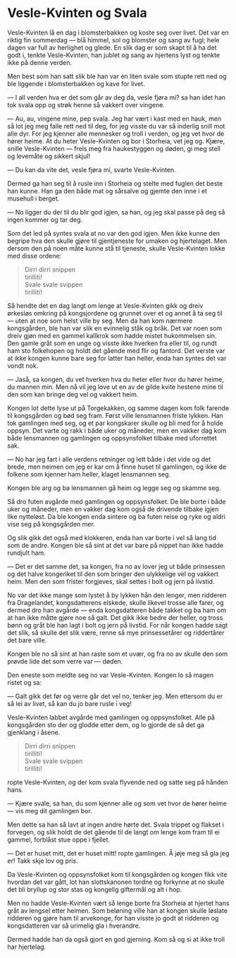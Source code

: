# Vesle-Kvinten og Svala

Vesle-Kvinten lå en dag i blomsterbakken og koste seg over livet. Det var en riktig fin sommerdag — blå himmel, sol og blomster og sang av fugl; hele dagen var full av herlighet og glede. En slik dag er som skapt til å ha det godt i, tenkte Vesle-Kvinten, han jublet og sang av hjertens lyst og tenkte ikke på denne verden.

Men best som han satt slik ble han var en liten svale som stupte rett ned og ble liggende i blomsterbakken og kave for livet.

— I all verden hva er det som går av deg da, vesle fjøra mi? sa han idet han tok svala opp og strøk henne så vakkert over vingene.

— Au, au, vingene mine, pep svala. Jeg har vært i kast med en hauk, men så lot jeg meg falle rett ned til deg, for jeg visste du var så inderlig snill mot alle dyr. For jeg kjenner alle mennesker og troll i verden, og jeg vet hvor de hører heime. At du heter Vesle-Kvinten og bor i Storheia, vet jeg og. Kjære, snille Vesle-Kvinten — frels meg fra haukestyggen og døden, gi meg stell og levemåte og sikkert skjul!

— Du kan da vite det, vesle fjøra mi, svarte Vesle-Kvinten.

Dermed ga han seg til å rusle inn i Storheia og stelte med fuglen det beste han kunne. Han ga den både mat og sårsalve og gjemte den inne i et musehull i berget.

— No ligger du der til du blir god igjen, sa han, og jeg skal passe på deg så ingen kommer og tar deg.

Som det led på syntes svala at no var den god igjen. Men ikke kunne den begripe hva den skulle gjøre til gjentjeneste for umaken og hjertelaget. Men dersom den på noen måte kunne stå til tjeneste, skulle Vesle-Kvinten lokke med disse ordene:

> Dirri dirri snippen  
> tirilliti!  
> Svale svale svippen  
> tirilliti!

Så hendte det en dag langt om lenge at Vesle-Kvinten gikk og dreiv ørkesløs omkring på kongsjordene og grunnet over et og annet å ta seg til — uten at noe som helst ville by seg. Men da han kom nærmere kongsgården, ble han var slik en evinnelig ståk og bråk. Det var noen som dreiv gjøn med en gammel kallkrok som hadde mistet hukommelsen sin. Den gamle gråt som en unge og visste ikke hverken fra eller til, og rundt ham sto folkehopen og holdt det gående med flir og fantord. Det verste var at ikke kongen kunne bare seg for latter han heller, enda han syntes det var vondt nok.

— Jaså, sa kongen, du vet hverken hva du heter eller hvor du hører heime, du mannen min. Men nå vil jeg love ut en av de gilde kvite hestene mine til den som kan bringe deg vel og vakkert heim.

Kongen lot dette lyse ut på Torgekakken, og samme dagen kom folk farende til kongsgården og bød seg fram. Først ville lensmannen friste lykken. Han tok gamlingen med seg, og et par kongskarer skulle og bli med for å holde oppsyn. Det varte og rakk i både uker og måneder, men en vakker dag kom både lensmannen og gamlingen og oppsynsfolket tilbake med uforrettet sak.

— No har jeg fart i alle verdens retninger og lett både i det vide og det brede, men neimen om jeg er kar om å finne huset til gamlingen, og ikke de folkene som kjenner ham heller, klaget lensmannen seg.

Kongen ble arg og ba lensmannen gå heim og legge seg og skamme seg.

Så dro futen avgårde med gamlingen og oppsynsfolket. De ble borte i både uker og måneder, men en vakker dag kom også de drivende tilbake igjen like nytteløst. Da ble kongen enda sintere og ba futen reise og ryke og aldri vise seg på kongsgården mer.

Og slik gikk det også med klokkeren, enda han var borte i vel så lang tid som de andre. Kongen ble så sint at det var bare på nippet han ikke hadde rundjult ham.

— Det er det samme det, sa kongen, fra no av lover jeg ut både prinsessen og det halve kongeriket til den som bringer den ulykkelige vel og vakkert heim. Men den som frister forgjeves, skal settes i bolt og jern på livstid.

No var det ikke mange som lystet å by lykken hån den lenger, men ridderen fra Dragelandet, kongsdatterens elskede, skulle likevel trosse alle farer, og dermed dro han avgårde — enda kongsdatteren både takket og ba ham om at han ikke måtte gjøre noe så galt. Det gikk ikke bedre der heller, og tross bønn og gråt ble han lagt i bolt og jern på livstid. For når kongen hadde sagt det slik, så skulle det slik være, renne så mye prinsessetårer og riddertårer det bare ville.

Kongen ble no så sint at han raste som et uvær, og fra no av skulle den som prøvde lide det som verre var — døden.

Den eneste som meldte seg no var Vesle-Kvinten. Kongen lo så magen ristet og sa:

— Galt gikk det før og verre går det vel no, tenker jeg. Men ettersom du er så lei av livet, så kan du jo bare rusle i veg!

Vesle-Kvinten labbet avgårde med gamlingen og oppsynsfolket. Alle på kongsgården sto der og glodde etter dem, og lo gjorde de så det ga gjenklang i åsene.

> Dirri dirri snippen  
> tirilliti!  
> Svale svale svippen  
> tirilliti!

ropte Vesle-Kvinten, og der kom svala flyvende ned og satte seg på hånden hans.

— Kjære svale, sa han, du som kjenner alle og som vet hvor de hører heime — vis meg dit gamlingen bor.

Men dette sa han så lavt at ingen andre hørte det. Svala trippet og flakset i forvegen, og slik holdt de det gående til de langt om lenge kom fram til ei gammel, forblåst stue oppe i fjellet.

— Det er huset mitt, det er huset mitt! ropte gamlingen. Å jøje meg så gla jeg er! Takk skje lov og pris.

Da Vesle-Kvinten og oppsynsfolket kom til kongsgården og kongen fikk vite hvordan det var gått, lot han slottskanonen tordne og forkynne at no skulle det bli bryllup og stor stas og kongelig giftermål og alt i hop.

Men no hadde Vesle-Kvinten vært så lenge borte fra Storheia at hjertet hans gråt av lengsel etter heimen. Som beløning ville han at kongen skulle løslate ridderen og gjøre ham til arvekonge, for han visste jo godt at ridderen og kongsdatteren var så urimelig gla i hverandre.

Dermed hadde han da også gjort en god gjerning. Kom så og si at ikke troll har hjertelag.